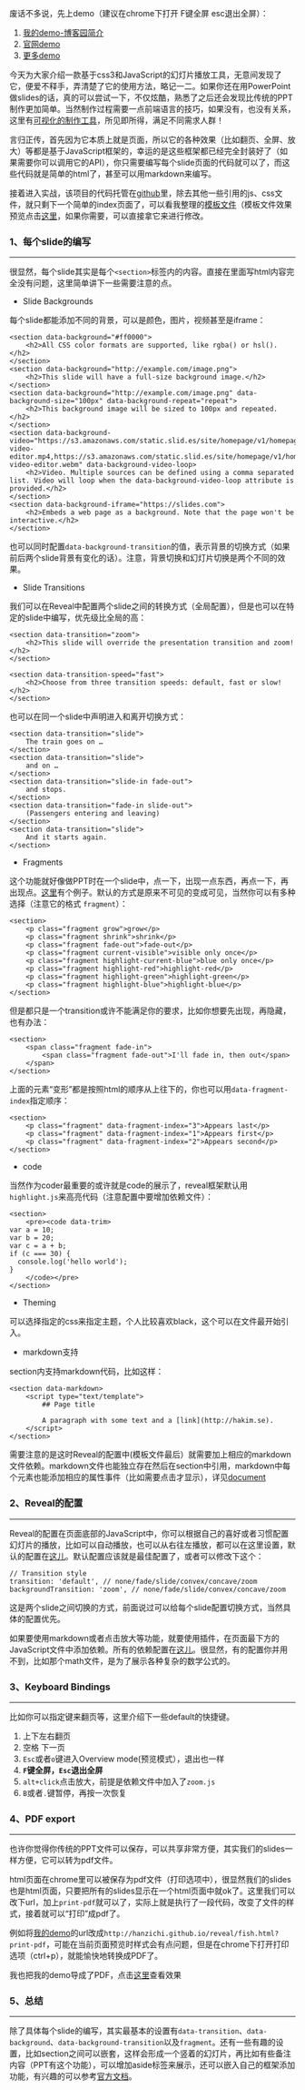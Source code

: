废话不多说，先上demo（建议在chrome下打开 F键全屏 esc退出全屏）：

1. [我的demo-博客园简介](http://hanzichi.github.io/2015/reveal/cnblogs.html#/)
2. [官网demo](http://lab.hakim.se/reveal-js/#/)
3. [更多demo](https://github.com/hakimel/reveal.js/wiki/Example-Presentations)

今天为大家介绍一款基于css3和JavaScript的幻灯片播放工具，无意间发现了它，便爱不释手，弄清楚了它的使用方法，略记一二。如果你还在用PowerPoint做slides的话，真的可以尝试一下，不仅炫酷，熟悉了之后还会发现比传统的PPT制作更加简单。当然制作过程需要一点前端语言的技巧，如果没有，也没有关系，这里有[可视化的制作工具](http://slides.com/)，所见即所得，满足不同需求人群！

言归正传，首先因为它本质上就是页面，所以它的各种效果（比如翻页、全屏、放大）等都是基于JavaScript框架的，幸运的是这些框架都已经完全封装好了（如果需要你可以调用它的API），你只需要编写每个slide页面的代码就可以了，而这些代码就是简单的html了，甚至可以用markdown来编写。

接着进入实战，该项目的代码托管在[github](https://github.com/hakimel/reveal.js)里，除去其他一些引用的js、css文件，就只剩下一个简单的index页面了，可以看我整理的[模板文件](https://github.com/hanzichi/hanzichi.github.io/blob/master/2015/reveal/template.html)（模板文件效果预览点击[这里](http://hanzichi.github.io/2015/reveal/template.html#/)，如果你需要，可以直接拿它来进行修改。

### 1、每个slide的编写

***

很显然，每个slide其实是每个`<section>`标签内的内容。直接在里面写html内容完全没有问题，这里简单讲下一些需要注意的点。

- Slide Backgrounds

每个slide都能添加不同的背景，可以是颜色，图片，视频甚至是iframe：

    <section data-background="#ff0000">
        <h2>All CSS color formats are supported, like rgba() or hsl().</h2>
    </section>
    <section data-background="http://example.com/image.png">
        <h2>This slide will have a full-size background image.</h2>
    </section>
    <section data-background="http://example.com/image.png" data-background-size="100px" data-background-repeat="repeat">
        <h2>This background image will be sized to 100px and repeated.</h2>
    </section>
    <section data-background-video="https://s3.amazonaws.com/static.slid.es/site/homepage/v1/homepage-video-editor.mp4,https://s3.amazonaws.com/static.slid.es/site/homepage/v1/homepage-video-editor.webm" data-background-video-loop>
        <h2>Video. Multiple sources can be defined using a comma separated list. Video will loop when the data-background-video-loop attribute is provided.</h2>
    </section>
    <section data-background-iframe="https://slides.com">
        <h2>Embeds a web page as a background. Note that the page won't be interactive.</h2>
    </section>

也可以同时配置`data-background-transition`的值，表示背景的切换方式（如果前后两个slide背景有变化的话）。注意，背景切换和幻灯片切换是两个不同的效果。

- Slide Transitions

我们可以在Reveal中配置两个slide之间的转换方式（全局配置），但是也可以在特定的slide中编写，优先级比全局的高：

    <section data-transition="zoom">
        <h2>This slide will override the presentation transition and zoom!</h2>
    </section>

    <section data-transition-speed="fast">
        <h2>Choose from three transition speeds: default, fast or slow!</h2>
    </section>

也可以在同一个slide中声明进入和离开切换方式：

    <section data-transition="slide">
        The train goes on … 
    </section>
    <section data-transition="slide"> 
        and on … 
    </section>
    <section data-transition="slide-in fade-out"> 
        and stops.
    </section>
    <section data-transition="fade-in slide-out"> 
        (Passengers entering and leaving)
    </section>
    <section data-transition="slide">
        And it starts again.
    </section>

- Fragments

这个功能就好像做PPT时在一个slide中，点一下，出现一点东西，再点一下，再出现点。[这里](http://lab.hakim.se/reveal-js/#/fragments)有个例子。默认的方式是原来不可见的变成可见，当然你可以有多种选择（注意它的格式 `fragment`）：

    <section>
        <p class="fragment grow">grow</p>
        <p class="fragment shrink">shrink</p>
        <p class="fragment fade-out">fade-out</p>
        <p class="fragment current-visible">visible only once</p>
        <p class="fragment highlight-current-blue">blue only once</p>
        <p class="fragment highlight-red">highlight-red</p>
        <p class="fragment highlight-green">highlight-green</p>
        <p class="fragment highlight-blue">highlight-blue</p>
    </section>

但是都只是一个transition或许不能满足你的要求，比如你想要先出现，再隐藏，也有办法：

    <section>
        <span class="fragment fade-in">
            <span class="fragment fade-out">I'll fade in, then out</span>
        </span>
    </section>

上面的元素“变形”都是按照html的顺序从上往下的，你也可以用`data-fragment-index`指定顺序：

    <section>
        <p class="fragment" data-fragment-index="3">Appears last</p>
        <p class="fragment" data-fragment-index="1">Appears first</p>
        <p class="fragment" data-fragment-index="2">Appears second</p>
    </section>

- code

当然作为coder最重要的或许就是code的展示了，reveal框架默认用`highlight.js`来高亮代码（注意配置中要增加依赖文件）：

    <section>
        <pre><code data-trim>
    var a = 10;
    var b = 20;
    var c = a + b;
    if (c === 30) {
      console.log('hello world');
    }
        </code></pre>
    </section>

- Theming

可以选择指定的css来指定主题，个人比较喜欢black，这个可以在文件最开始引入。

- markdown支持

section内支持markdown代码，比如这样：

    <section data-markdown>
        <script type="text/template">
            ## Page title

            A paragraph with some text and a [link](http://hakim.se).
        </script>
    </section>

需要注意的是这时Reveal的配置中(模板文件最后）就需要加上相应的markdown文件依赖。markdown文件也能独立存在然后在section中引用，markdown中每个元素也能添加相应的属性事件（比如需要点击才显示），详见[document](https://github.com/hakimel/reveal.js/#user-content-markdown)


### 2、Reveal的配置

***

Reveal的配置在页面底部的JavaScript中，你可以根据自己的喜好或者习惯配置幻灯片的播放，比如可以自动播放，也可以从右往左播放，都可以在这里设置，默认的配置在[这儿](https://github.com/hakimel/reveal.js#user-content-configuration)。默认配置应该就是最佳配置了，或者可以修改下这个：

    // Transition style
    transition: 'default', // none/fade/slide/convex/concave/zoom
    backgroundTransition: 'zoom', // none/fade/slide/convex/concave/zoom

这是两个slide之间切换的方式，前面说过可以给每个slide配置切换方式，当然具体的配置优先。

如果要使用markdown或者点击放大等功能，就要使用插件，在页面最下方的JavaScript文件中添加依赖。所有的依赖配置在[这儿](https://github.com/hakimel/reveal.js#user-content-dependencies)。很显然，有的配置你并用不到，比如那个math文件，是为了展示各种复杂的数学公式的。

### 3、Keyboard Bindings

***

比如你可以指定键来翻页等，这里介绍下一些default的快捷键。

1. 上下左右翻页
2. 空格 下一页
2. `Esc`或者`o`键进入Overview mode(预览模式），退出也一样
3. **`F`键全屏，`Esc`退出全屏**
4. `alt+click`点击放大，前提是依赖文件中加入了`zoom.js`
5. `B`或者`.`键暂停，再按一次恢复

### 4、PDF export

***

也许你觉得你传统的PPT文件可以保存，可以共享非常方便，其实我们的slides一样方便，它可以转为pdf文件。

html页面在chrome里可以被保存为pdf文件（打印选项中），很显然我们的slides也是html页面，只要把所有的slides显示在一个html页面中就ok了。这里我们可以改下url，加上`print-pdf`就可以了，实际上就是执行了一段代码，改变了文件的样式，接着就可以“打印”成pdf了。

例如将[我的demo](http://hanzichi.github.io/reveal/fish.html#/)的url改成`http://hanzichi.github.io/reveal/fish.html?print-pdf`，可能在当前页面预览时样式会有点问题，但是在chrome下打开打印选项（ctrl+p），就能愉快地转换成PDF了。

我也把我的demo导成了PDF，点击[这里](https://github.com/hanzichi/hanzichi.github.io/blob/master/reveal/reveal.pdf)查看效果

### 5、总结

***

除了具体每个slide的编写，其实最基本的设置有`data-transition`、`data-background`、`data-background-transition`以及`fragment`。还有一些有趣的设置，比如section之间可以嵌套，这样会形成一个竖着的幻灯片，再比如有些备注内容（PPT有这个功能），可以增加aside标签来展示，还可以嵌入自己的框架添加功能，有兴趣的可以参考[官方文档](https://github.com/hakimel/reveal.js)。